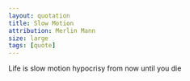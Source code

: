 ```yaml
---
layout: quotation
title: Slow Motion
attribution: Merlin Mann
size: large
tags: [quote]
---
```


Life is slow motion hypocrisy from now until you die
